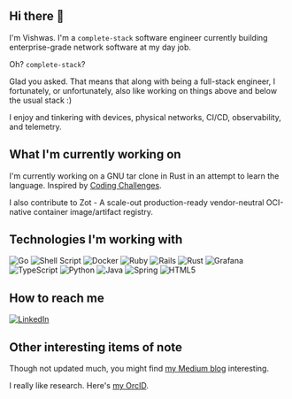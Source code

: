 ## Hi there 👋
I'm Vishwas. I'm a `complete-stack` software engineer currently building enterprise-grade network software at my day job.

Oh? `complete-stack`?

Glad you asked.
That means that along with being a full-stack engineer, I fortunately, or unfortunately, also like working on things above and below the usual stack :)

I enjoy and tinkering with devices, physical networks, CI/CD, observability, and telemetry.

## What I'm currently working on
I'm currently working on a GNU tar clone in Rust in an attempt to learn the language. Inspired by [Coding Challenges](https://codingchallenges.fyi/).

I also contribute to Zot - A scale-out production-ready vendor-neutral OCI-native container image/artifact registry.

## Technologies I'm working with
![Go](https://img.shields.io/badge/go-%2300ADD8.svg?style=for-the-badge&logo=go&logoColor=white)
![Shell Script](https://img.shields.io/badge/shell_script-%23121011.svg?style=for-the-badge&logo=gnu-bash&logoColor=white)
![Docker](https://img.shields.io/badge/docker-%230db7ed.svg?style=for-the-badge&logo=docker&logoColor=white)
![Ruby](https://img.shields.io/badge/ruby-%23CC342D.svg?style=for-the-badge&logo=ruby&logoColor=white)
![Rails](https://img.shields.io/badge/rails-%23CC0000.svg?style=for-the-badge&logo=ruby-on-rails&logoColor=white)
![Rust](https://img.shields.io/badge/rust-%23000000.svg?style=for-the-badge&logo=rust&logoColor=white)
![Grafana](https://img.shields.io/badge/grafana-%23F46800.svg?style=for-the-badge&logo=grafana&logoColor=white)
![TypeScript](https://img.shields.io/badge/typescript-%23007ACC.svg?style=for-the-badge&logo=typescript&logoColor=white)
![Python](https://img.shields.io/badge/python-3670A0?style=for-the-badge&logo=python&logoColor=ffdd54)
![Java](https://img.shields.io/badge/java-%23ED8B00.svg?style=for-the-badge&logo=openjdk&logoColor=white)
![Spring](https://img.shields.io/badge/spring-%236DB33F.svg?style=for-the-badge&logo=spring&logoColor=white)
![HTML5](https://img.shields.io/badge/html5-%23E34F26.svg?style=for-the-badge&logo=html5&logoColor=white)

## How to reach me
[![LinkedIn](https://img.shields.io/badge/linkedin-%230077B5.svg?style=for-the-badge&logo=linkedin&logoColor=white)](https://www.linkedin.com/in/vishwasrajashekar)

## Other interesting items of note
Though not updated much, you might find [my Medium blog](https://vishwas-rajashekar.medium.com/) interesting.

I really like research. Here's [my OrcID](https://orcid.org/0000-0002-4914-6612).
